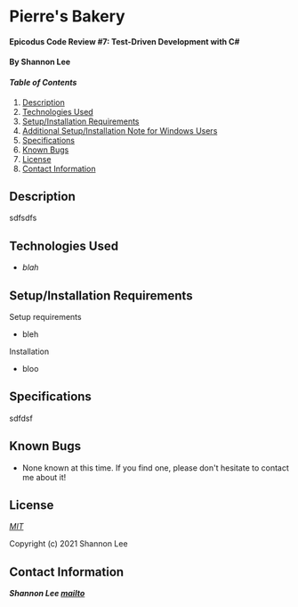 # Pierre's Bakery

#### Epicodus Code Review #7: Test-Driven Development with C#

#### By Shannon Lee

#### _Table of Contents_

1. [Description](#description)
2. [Technologies Used](#technologies)
3. [Setup/Installation Requirements](#setup)
4. [Additional Setup/Installation Note for Windows Users](#windows)
5. [Specifications](#specs)
6. [Known Bugs](#bugs)
7. [License](#license)
8. [Contact Information](#contact)


## Description <a id="description"></a>

sdfsdfs

## Technologies Used <a id="technologies"></a>

* _blah_

## Setup/Installation Requirements <a id="setup"></a>

Setup requirements
* bleh

Installation
* bloo

## Specifications <a id="specs"></a>

sdfdsf

## Known Bugs <a id="bugs"></a>
* None known at this time. If you find one, please don't hesitate to contact me about it!

## License <a id="license"></a>
*[MIT](https://choosealicense.com/licenses/mit/)*

Copyright (c) 2021 Shannon Lee

## Contact Information <a id="contact"></a>
**_Shannon Lee [mailto](mailto:shannonleehj@gmail.com)_**